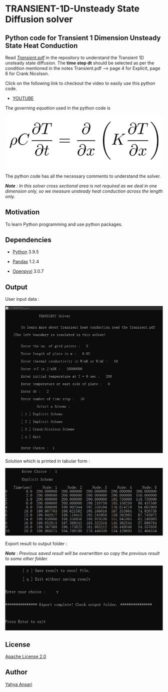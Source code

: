 # TRANSIENT-1D-Unsteady State Diffusion solver
## Python code for Transient 1 Dimension Unsteady State Heat Conduction

Read _[Transient.pdf](Transient.pdf)_ in the repository to understand the Transient 1D unsteady state diffusion. The **time step dt** should be selected as per the condition mentioned in the notes Transient.pdf --> page 4 for Explicit, page 6 for Crank Nicolson.

Click on the following link to checkout the video to easily use this python code.

- [YOUTUBE](https://youtu.be/MhYR8-u4cUg)

The _governing equation_ used in the python code is

![governing equation](images/ge.PNG)

The python code has all the necessary comments to understand the solver.

_**Note** : In this solver cross sectional area is not required as we deal in one dimension only, so we measure unsteady heat conduction across the length only._


## Motivation
To learn Python programming and use python packages.

## Dependencies
- [Python](https://python.org) 3.9.5

- [Pandas](https://pandas.pydata.org) 1.2.4

- [Openpyxl](https://openpyxl.readthedocs.io) 3.0.7


## Output
User input data :

![input](images/1.PNG)

Solution which is printed in tabular form :

![table](images/2.PNG)

Export result to output folder :

_**Note** : Previous saved result will be overwritten so copy the previous result to some other folder._

![export](images/3.PNG)

## License

[Apache License 2.0](LICENSE)

## Author

[Yahya Ansari](https://github.com/novus-afk)
